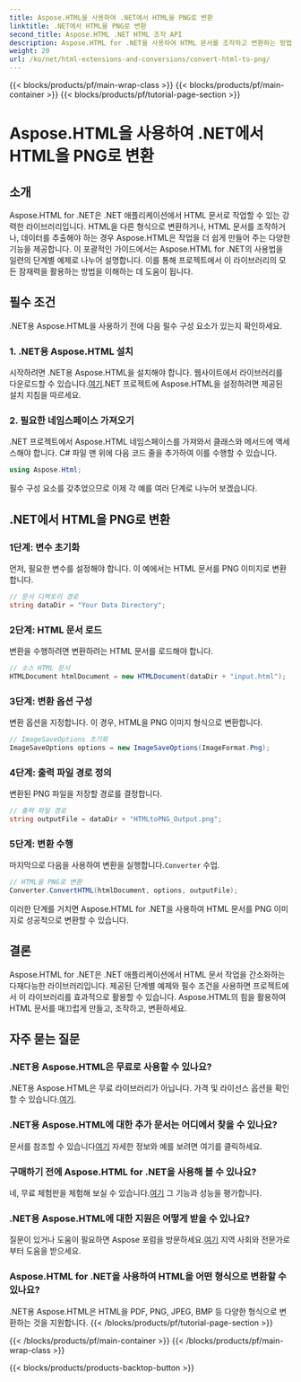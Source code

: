 ```yaml
---
title: Aspose.HTML을 사용하여 .NET에서 HTML을 PNG로 변환
linktitle: .NET에서 HTML을 PNG로 변환
second_title: Aspose.HTML .NET HTML 조작 API
description: Aspose.HTML for .NET을 사용하여 HTML 문서를 조작하고 변환하는 방법을 알아보세요. 효과적인 .NET 개발을 위한 단계별 가이드.
weight: 20
url: /ko/net/html-extensions-and-conversions/convert-html-to-png/
---
```


{{< blocks/products/pf/main-wrap-class >}}
{{< blocks/products/pf/main-container >}}
{{< blocks/products/pf/tutorial-page-section >}}

# Aspose.HTML을 사용하여 .NET에서 HTML을 PNG로 변환


## 소개

Aspose.HTML for .NET은 .NET 애플리케이션에서 HTML 문서로 작업할 수 있는 강력한 라이브러리입니다. HTML을 다른 형식으로 변환하거나, HTML 문서를 조작하거나, 데이터를 추출해야 하는 경우 Aspose.HTML은 작업을 더 쉽게 만들어 주는 다양한 기능을 제공합니다. 이 포괄적인 가이드에서는 Aspose.HTML for .NET의 사용법을 일련의 단계별 예제로 나누어 설명합니다. 이를 통해 프로젝트에서 이 라이브러리의 모든 잠재력을 활용하는 방법을 이해하는 데 도움이 됩니다.

## 필수 조건

.NET용 Aspose.HTML을 사용하기 전에 다음 필수 구성 요소가 있는지 확인하세요.

### 1. .NET용 Aspose.HTML 설치

 시작하려면 .NET용 Aspose.HTML을 설치해야 합니다. 웹사이트에서 라이브러리를 다운로드할 수 있습니다.[여기](https://releases.aspose.com/html/net/).NET 프로젝트에 Aspose.HTML을 설정하려면 제공된 설치 지침을 따르세요.

### 2. 필요한 네임스페이스 가져오기

.NET 프로젝트에서 Aspose.HTML 네임스페이스를 가져와서 클래스와 메서드에 액세스해야 합니다. C# 파일 맨 위에 다음 코드 줄을 추가하여 이를 수행할 수 있습니다.

```csharp
using Aspose.Html;
```

필수 구성 요소를 갖추었으므로 이제 각 예를 여러 단계로 나누어 보겠습니다.

## .NET에서 HTML을 PNG로 변환

### 1단계: 변수 초기화

먼저, 필요한 변수를 설정해야 합니다. 이 예에서는 HTML 문서를 PNG 이미지로 변환합니다.

```csharp
// 문서 디렉토리 경로
string dataDir = "Your Data Directory";
```

### 2단계: HTML 문서 로드

변환을 수행하려면 변환하려는 HTML 문서를 로드해야 합니다. 

```csharp
// 소스 HTML 문서
HTMLDocument htmlDocument = new HTMLDocument(dataDir + "input.html");
```

### 3단계: 변환 옵션 구성

변환 옵션을 지정합니다. 이 경우, HTML을 PNG 이미지 형식으로 변환합니다.

```csharp
// ImageSaveOptions 초기화
ImageSaveOptions options = new ImageSaveOptions(ImageFormat.Png);
```

### 4단계: 출력 파일 경로 정의

변환된 PNG 파일을 저장할 경로를 결정합니다.

```csharp
// 출력 파일 경로
string outputFile = dataDir + "HTMLtoPNG_Output.png";
```

### 5단계: 변환 수행

 마지막으로 다음을 사용하여 변환을 실행합니다.`Converter` 수업.

```csharp
// HTML을 PNG로 변환
Converter.ConvertHTML(htmlDocument, options, outputFile);
```

이러한 단계를 거치면 Aspose.HTML for .NET을 사용하여 HTML 문서를 PNG 이미지로 성공적으로 변환할 수 있습니다.

## 결론

Aspose.HTML for .NET은 .NET 애플리케이션에서 HTML 문서 작업을 간소화하는 다재다능한 라이브러리입니다. 제공된 단계별 예제와 필수 조건을 사용하면 프로젝트에서 이 라이브러리를 효과적으로 활용할 수 있습니다. Aspose.HTML의 힘을 활용하여 HTML 문서를 매끄럽게 만들고, 조작하고, 변환하세요.

## 자주 묻는 질문

### .NET용 Aspose.HTML은 무료로 사용할 수 있나요?
 .NET용 Aspose.HTML은 무료 라이브러리가 아닙니다. 가격 및 라이선스 옵션을 확인할 수 있습니다.[여기](https://purchase.aspose.com/buy).

### .NET용 Aspose.HTML에 대한 추가 문서는 어디에서 찾을 수 있나요?
 문서를 참조할 수 있습니다[여기](https://reference.aspose.com/html/net/) 자세한 정보와 예를 보려면 여기를 클릭하세요.

### 구매하기 전에 Aspose.HTML for .NET을 사용해 볼 수 있나요?
 네, 무료 체험판을 체험해 보실 수 있습니다.[여기](https://releases.aspose.com/) 그 기능과 성능을 평가합니다.

### .NET용 Aspose.HTML에 대한 지원은 어떻게 받을 수 있나요?
 질문이 있거나 도움이 필요하면 Aspose 포럼을 방문하세요.[여기](https://forum.aspose.com/) 지역 사회와 전문가로부터 도움을 받으세요.

### Aspose.HTML for .NET을 사용하여 HTML을 어떤 형식으로 변환할 수 있나요?
.NET용 Aspose.HTML은 HTML을 PDF, PNG, JPEG, BMP 등 다양한 형식으로 변환하는 것을 지원합니다.
{{< /blocks/products/pf/tutorial-page-section >}}

{{< /blocks/products/pf/main-container >}}
{{< /blocks/products/pf/main-wrap-class >}}

{{< blocks/products/products-backtop-button >}}
